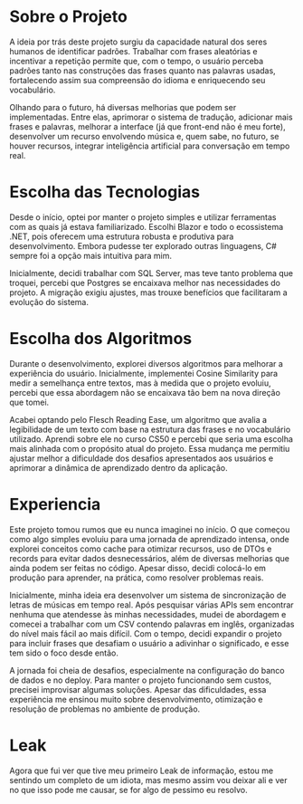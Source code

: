 
# Sobre o Projeto
A ideia por trás deste projeto surgiu da capacidade natural dos seres humanos de identificar padrões. Trabalhar com frases aleatórias e incentivar a repetição permite que, com o tempo, o usuário perceba padrões tanto nas construções das frases quanto nas palavras usadas, fortalecendo assim sua compreensão do idioma e enriquecendo seu vocabulário.

Olhando para o futuro, há diversas melhorias que podem ser implementadas. Entre elas, aprimorar o sistema de tradução, adicionar mais frases e palavras, melhorar a interface (já que front-end não é meu forte), desenvolver um recurso envolvendo música e, quem sabe, no futuro, se houver recursos, integrar inteligência artificial para conversação em tempo real.

# Escolha das Tecnologias

Desde o início, optei por manter o projeto simples e utilizar ferramentas com as quais já estava familiarizado. Escolhi Blazor e todo o ecossistema .NET, pois oferecem uma estrutura robusta e produtiva para desenvolvimento. Embora pudesse ter explorado outras linguagens, C# sempre foi a opção mais intuitiva para mim.

Inicialmente, decidi trabalhar com SQL Server, mas teve tanto problema que troquei, percebi que Postgres se encaixava melhor nas necessidades do projeto. A migração exigiu ajustes, mas trouxe benefícios que facilitaram a evolução do sistema. 

# Escolha dos Algoritmos

Durante o desenvolvimento, explorei diversos algoritmos para melhorar a experiência do usuário. Inicialmente, implementei Cosine Similarity para medir a semelhança entre textos, mas à medida que o projeto evoluiu, percebi que essa abordagem não se encaixava tão bem na nova direção que tomei.

Acabei optando pelo Flesch Reading Ease, um algoritmo que avalia a legibilidade de um texto com base na estrutura das frases e no vocabulário utilizado. Aprendi sobre ele no curso CS50 e percebi que seria uma escolha mais alinhada com o propósito atual do projeto. Essa mudança me permitiu ajustar melhor a dificuldade dos desafios apresentados aos usuários e aprimorar a dinâmica de aprendizado dentro da aplicação.

# Experiencia

Este projeto tomou rumos que eu nunca imaginei no início. O que começou como algo simples evoluiu para uma jornada de aprendizado intensa, onde explorei conceitos como cache para otimizar recursos, uso de DTOs e records para evitar dados desnecessários, além de diversas melhorias que ainda podem ser feitas no código. Apesar disso, decidi colocá-lo em produção para aprender, na prática, como resolver problemas reais.

Inicialmente, minha ideia era desenvolver um sistema de sincronização de letras de músicas em tempo real. Após pesquisar várias APIs sem encontrar nenhuma que atendesse às minhas necessidades, mudei de abordagem e comecei a trabalhar com um CSV contendo palavras em inglês, organizadas do nível mais fácil ao mais difícil. Com o tempo, decidi expandir o projeto para incluir frases que desafiam o usuário a adivinhar o significado, e esse tem sido o foco desde então.

A jornada foi cheia de desafios, especialmente na configuração do banco de dados e no deploy. Para manter o projeto funcionando sem custos, precisei improvisar algumas soluções. Apesar das dificuldades, essa experiência me ensinou muito sobre desenvolvimento, otimização e resolução de problemas no ambiente de produção.

# Leak

Agora que fui ver que tive meu primeiro Leak de informação, estou me sentindo um completo de um idiota, mas mesmo assim vou deixar ali e ver no que isso pode me causar, se for algo de pessimo eu resolvo.
